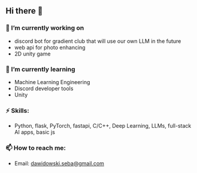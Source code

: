 ## Hi there 👋

### 🔭 I’m currently working on
- discord bot for gradient club that will use our own LLM in the future
- web api for photo enhancing
- 2D unity game
### 🌱 I’m currently learning 
- Machine Learning Engineering
- Discord developer tools
- Unity
### ⚡ Skills:
- Python, flask, PyTorch, fastapi, C/C++, Deep Learning, LLMs, full-stack AI apps, basic js
### 📫 How to reach me: 
- Email: dawidowski.seba@gmail.com
